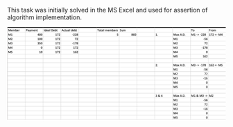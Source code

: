 This task was initially solved in the MS Excel and used for assertion of algorithm implementation.

![Solution](./5u-solution.png)